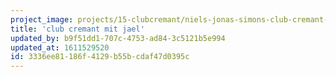 ```yaml
---
project_image: projects/15-clubcremant/niels-jonas-simons-club-cremant-jael-titelbild.jpg
title: 'club cremant mit jael'
updated_by: b9f51dd1-707c-4753-ad84-3c5121b5e994
updated_at: 1611529520
id: 3336ee81-186f-4129-b55b-cdaf47d0395c
---
```

